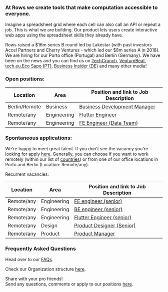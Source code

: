 ### At Rows we create tools that make computation accessible to everyone.

Imagine a spreadsheet grid where each cell can also call an API or repeat a job. This is what we are building. Our product lets users create interactive web apps using the spreadsheet skills they already have.

Rows raised a $16m series B round led by Lakestar (with past investors Accel Partners and Cherry Ventures - which led our $8m series A in 2018). We are hiring for our Porto office (Portugal) and Berlin (Germany). We have been on the news and you can find us on [TechCrunch](https://tcrn.ch/3dEhNKD), [VentureBeat](https://venturebeat.com/2021/02/23/rows-raises-16-million-and-launches-next-gen-spreadsheets-with-built-in-data-integrations/), [tech.eu](https://tech.eu/brief/rows-series-b/),[Eco Sapo (PT)](https://eco.sapo.pt/2021/02/23/rows-capta-13-milhoes-em-serie-b-para-continuar-a-fazer-crescer-equipa-e-produto-entre-o-porto-e-berlim/), [Business Insider (DE)](https://www.businessinsider.de/gruenderszene/rows-excel-konkurrent-finanzierung/) and many other media!

### Open positions:

| Location            | Area         | Position and link to Job Description                                       |
| --------------------| ------------ | ---------------------------------------------------------------------------|    
| Berlin/Remote       | Business     | [Business Development Manager](https://github.com/rows/hiring/blob/master/job%20descriptions/Business%20Development%20Manager_Berlin_remote.md)|
| Remote/any          | Engineering  | [Flutter Engineer](https://github.com/rows/hiring/blob/master/job%20descriptions/Flutter%20Engineer.md) |
| Remote/any          | Engineering  | [FE Engineer (Data Team)](https://github.com/rows/hiring/blob/master/job%20descriptions/FE%20engineer%20Data%20Team.md) |

### Spontaneous applications:

We're happy to meet great talent. If you don't see the vacancy you're looking for apply [here](mailto:join@rows.com).
Generally, you can choose if you want to work remotely (within our list of [countries](https://github.com/rows/hiring/blob/master/FAQs.md)) or from one of our office locations in Porto and Berlin (Location: Remote/any).

Recurrent vacancies:

| Location            | Area         | Position and link to Job Description                                    |
| --------------------| ------------ | ----------------------------------------------------------------------- |    
| Remote/any          | Engineering  | [FE engineer (senior)](/job%20descriptions/FE%20engineer%20(senior).md) |
| Remote/any          | Engineering  | [BE engineer (senior)](/job%20descriptions/BE%20engineer%20(senior).md) |
| Remote/any          | Engineering  | [Flutter Engineer (senior)](https://github.com/rows/hiring/blob/master/job%20descriptions/Flutter%20Engineer(Senior).md) |
| Remote/any          | Design       | [Product Designer (Senior)](https://github.com/rows/hiring/blob/master/job%20descriptions/Product%20Designer%20(Senior).md)   |
| Remote/any          | Product      | [Product Manager](https://github.com/rows/hiring/blob/master/job%20descriptions/Product%20Manager.md) |

### Frequently Asked Questions
Head over to our [FAQs](/FAQs.md).

Check our Organization structure [here](/Teams.md).

Share with your pro friends!  
Send any questions, comments or apply to our positions [here](mailto:join@rows.com).
